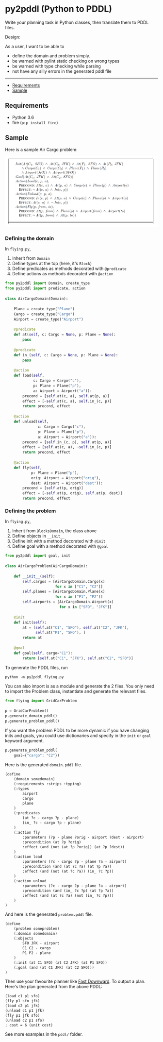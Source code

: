 # py2pddl (Python to PDDL)

Write your planning task in Python classes, then translate
them to PDDL files.

Design:

As a user, I want to be able to

* define the domain and problem simply.
* be warned with pylint static checking on wrong types
* be warned with type checking while parsing
* not have any silly errors in the generated pddl file

---

* [Requirements](##requirements)
* [Sample](##sample)

## Requirements

* Python 3.6
* fire (`pip install fire`)

## Sample

Here is a sample Air Cargo problem:

![aircargoproblem.png](aircargoproblem.png)

### Defining the domain

In `flying.py`,

1. Inherit from `Domain`
2. Define types at the top (here, it's `Block`)
3. Define predicates as methods decorated with `@predicate`
4. Define actions as methods decorated with `@action`

```python
from py2pddl import Domain, create_type
from py2pddl import predicate, action

class AirCargoDomain(Domain):

    Plane = create_type("Plane")
    Cargo = create_type("Cargo")
    Airport = create_type("Airport")

    @predicate
    def at(self, c: Cargo = None, p: Plane = None):
        pass

    @predicate
    def in_(self, c: Cargo = None, p: Plane = None):
        pass

    @action
    def load(self,
             c: Cargo = Cargo("c"),
             p: Plane = Plane("p"),
             a: Airport = Airport("a")):
        precond = [self.at(c, a), self.at(p, a)]
        effect = [~self.at(c, a), self.in_(c, p)]
        return precond, effect

    @action
    def unload(self,
               c: Cargo = Cargo("c"),
               p: Plane = Plane("p"),
               a: Airport = Airport("a")):
        precond = [self.in_(c, p), self.at(p, a)]
        effect = [self.at(c, a), ~self.in_(c, p)]
        return precond, effect

    @action
    def fly(self,
            p: Plane = Plane("p"),
            orig: Airport = Airport("orig"),
            dest: Airport = Airport("dest")):
        precond = [self.at(p, orig)]
        effect = [~self.at(p, orig), self.at(p, dest)]
        return precond, effect
```

### Defining the problem

In `flying.py`,

1. Inherit from `BlocksDomain`, the class above
2. Define objects in `__init__`
3. Define init with a method decorated with `@init`
4. Define goal with a method decorated with `@goal`

```python
from py2pddl import goal, init

class AirCargoProblem(AirCargoDomain):

    def __init__(self):
        self.cargos = [AirCargoDomain.Cargo(x)
                       for x in ["C1", "C2"]]
        self.planes = [AirCargoDomain.Plane(x)
                       for x in ["P1", "P2"]]
        self.airports = [AirCargoDomain.Airport(x)
                         for x in ["SFO", "JFK"]]

    @init
    def init(self):
        at = [self.at("C1", "SFO"), self.at("C2", "JFK"),
              self.at("P1", "SFO"), ]
        return at

    @goal
    def goal(self, cargo="C1"):
        return [self.at("C1", "JFK"), self.at("C2", "SFO")]
```

To generate the PDDL files, run

```text
python -m py2pddl flying.py
```

You can also import is as a module and generate the 2 files.
You only need to import the Problem class, instantiate and
generate the relevant files.

```python
from flying import GridCarProblem

p = GridCarProblem()
p.generate_domain_pddl()
p.generate_problem_pddl()
```

If you want the problem PDDL to be more dynamic if you have
changing inits and goals, you could use dictionaries and
specify in the `init` or `goal` keyword argument.

```python
p.generate_problem_pddl(
    goal={"cargo": "C2"})
```

Here is the generated `domain.pddl` file.

```text
(define
	(domain somedomain)
	(:requirements :strips :typing)
	(:types
		airport
		cargo
		plane
	)
	(:predicates
		(at ?c - cargo ?p - plane)
		(in_ ?c - cargo ?p - plane)
	)
	(:action fly
		:parameters (?p - plane ?orig - airport ?dest - airport)
		:precondition (at ?p ?orig)
		:effect (and (not (at ?p ?orig)) (at ?p ?dest))
	)
	(:action load
		:parameters (?c - cargo ?p - plane ?a - airport)
		:precondition (and (at ?c ?a) (at ?p ?a))
		:effect (and (not (at ?c ?a)) (in_ ?c ?p))
	)
	(:action unload
		:parameters (?c - cargo ?p - plane ?a - airport)
		:precondition (and (in_ ?c ?p) (at ?p ?a))
		:effect (and (at ?c ?a) (not (in_ ?c ?p)))
	)
)
```

And here is the generated `problem.pddl` file.

```text
(define
	(problem someproblem)
	(:domain somedomain)
	(:objects
		SFO JFK - airport
		C1 C2 - cargo
		P1 P2 - plane
	)
	(:init (at C1 SFO) (at C2 JFK) (at P1 SFO))
	(:goal (and (at C1 JFK) (at C2 SFO)))
)
```

Then use your favourite planner like [Fast Downward](https://github.com/aibasel/downward).
To output a plan. Here's the plan generated from the above PDDL:

```text
(load c1 p1 sfo)
(fly p1 sfo jfk)
(load c2 p1 jfk)
(unload c1 p1 jfk)
(fly p1 jfk sfo)
(unload c2 p1 sfo)
; cost = 6 (unit cost)
```

See more examples in the `pddl/` folder.
